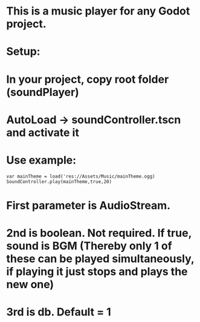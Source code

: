 # This is a music player for any Godot project.
# Setup:

# In your project, copy root folder (soundPlayer)
# AutoLoad -> soundController.tscn and activate it

# Use example:
	var mainTheme = load('res://Assets/Music/mainTheme.ogg)
	SoundController.play(mainTheme,true,20)
# First parameter is AudioStream.
# 2nd is boolean. Not required. If true, sound is BGM (Thereby only 1 of these can be played simultaneously, if playing it just stops and plays the new one)
# 3rd is db. Default = 1
